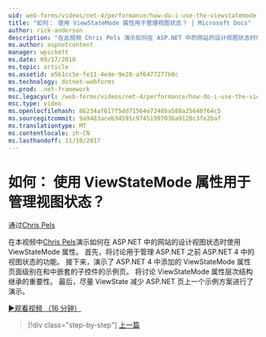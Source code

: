 ```yaml
---
uid: web-forms/videos/net-4/performance/how-do-i-use-the-viewstatemode-property-for-managing-viewstate
title: "如何： 使用 ViewStateMode 属性用于管理视图状态？ | Microsoft Docs"
author: rick-anderson
description: "在此视频 Chris Pels 演示如何在 ASP.NET 中的网站的设计视图状态时使用 ViewStateMode 属性。"
ms.author: aspnetcontent
manager: wpickett
ms.date: 09/17/2010
ms.topic: article
ms.assetid: e5b1cc5e-fe11-4ede-9e28-af6477277b0c
ms.technology: dotnet-webforms
ms.prod: .net-framework
msc.legacyurl: /web-forms/videos/net-4/performance/how-do-i-use-the-viewstatemode-property-for-managing-viewstate
msc.type: video
ms.openlocfilehash: 86234af617f5dd71564e7248ba588a25640f64c5
ms.sourcegitcommit: 9a9483aceb34591c97451997036a9120c3fe2baf
ms.translationtype: MT
ms.contentlocale: zh-CN
ms.lasthandoff: 11/10/2017
---
```

<a name="how-do-i-use-the-viewstatemode-property-for-managing-viewstate"></a>如何： 使用 ViewStateMode 属性用于管理视图状态？
====================
通过[Chris Pels](https://twitter.com/chrispels)

在本视频中[Chris Pels](http://www.idevtech.com)演示如何在 ASP.NET 中的网站的设计视图状态时使用 ViewStateMode 属性。 首先，将讨论用于管理 ASP.NET 之前 ASP.NET 4 中的视图状态的功能。 接下来，演示了 ASP.NET 4 中添加的 ViewStateMode 属性页面级别在和中嵌套的子控件的示例页。 将讨论 ViewStateMode 属性层次结构继承的重要性。 最后，尽量 ViewState 减少 ASP.NET 页上一个示例方案进行了演示。

[&#9654;观看视频 （16 分钟）](https://channel9.msdn.com/Blogs/ASP-NET-Site-Videos/how-do-i-use-the-viewstatemode-property-for-managing-viewstate)

>[!div class="step-by-step"]
[上一篇](aspnet-4-quick-hit-easy-state-compression.md)
